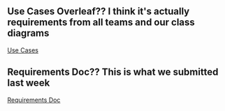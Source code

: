 ## Use Cases Overleaf?? I think it's actually requirements from all teams and our class diagrams
[Use Cases](https://www.overleaf.com/4306618jzdznq#/12780797/)

## Requirements Doc?? This is what we submitted last week
[Requirements Doc](https://www.overleaf.com/4286506kvbrwb#/12707218/)
